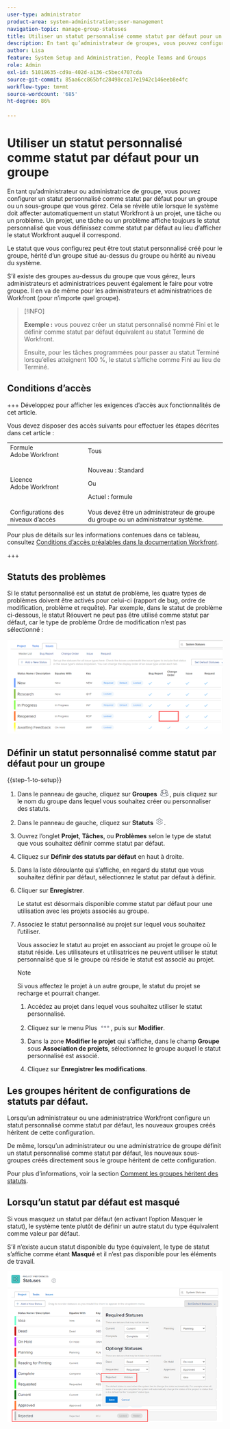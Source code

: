 ```yaml
---
user-type: administrator
product-area: system-administration;user-management
navigation-topic: manage-group-statuses
title: Utiliser un statut personnalisé comme statut par défaut pour un groupe
description: En tant qu’administrateur de groupes, vous pouvez configurer un statut personnalisé comme statut par défaut pour un groupe ou un sous-groupe que vous gérez.
author: Lisa
feature: System Setup and Administration, People Teams and Groups
role: Admin
exl-id: 51018635-cd9a-402d-a136-c5bec4707cda
source-git-commit: 85aa6cc865bfc28498cca17e1942c146eeb8e4fc
workflow-type: tm+mt
source-wordcount: '685'
ht-degree: 86%

---
```


# Utiliser un statut personnalisé comme statut par défaut pour un groupe

En tant qu’administrateur ou administratrice de groupe, vous pouvez configurer un statut personnalisé comme statut par défaut pour un groupe ou un sous-groupe que vous gérez. Cela se révèle utile lorsque le système doit affecter automatiquement un statut Workfront à un projet, une tâche ou un problème. Un projet, une tâche ou un problème affiche toujours le statut personnalisé que vous définissez comme statut par défaut au lieu d’afficher le statut Workfront auquel il correspond.

Le statut que vous configurez peut être tout statut personnalisé créé pour le groupe, hérité d’un groupe situé au-dessus du groupe ou hérité au niveau du système.

S’il existe des groupes au-dessus du groupe que vous gérez, leurs administrateurs et administratrices peuvent également le faire pour votre groupe. Il en va de même pour les administrateurs et administratrices de Workfront (pour n’importe quel groupe).

>[!INFO]
>
>**Exemple :** vous pouvez créer un statut personnalisé nommé Fini et le définir comme statut par défaut équivalent au statut Terminé de Workfront.
>
>Ensuite, pour les tâches programmées pour passer au statut Terminé lorsqu’elles atteignent 100 %, le statut s’affiche comme Fini au lieu de Terminé.

## Conditions d’accès

+++ Développez pour afficher les exigences d’accès aux fonctionnalités de cet article.

Vous devez disposer des accès suivants pour effectuer les étapes décrites dans cet article :

<table style="table-layout:auto"> 
 <col> 
 <col> 
 <tbody> 
  <tr> 
   <td role="rowheader">Formule Adobe Workfront</td> 
   <td>Tous</td> 
  </tr> 
  <tr> 
  <tr> 
   <td role="rowheader">Licence Adobe Workfront</td> 
   <td><p>Nouveau : Standard</p>
       <p>Ou</p>
       <p>Actuel : formule</p></td>
  </tr> 
  </tr> 
  <tr> 
   <td role="rowheader">Configurations des niveaux d’accès</td> 
   <td>Vous devez être un administrateur de groupe du groupe ou un administrateur système.</td>
  </tr> 
 </tbody> 
</table>

Pour plus de détails sur les informations contenues dans ce tableau, consultez [Conditions d’accès préalables dans la documentation Workfront](/help/quicksilver/administration-and-setup/add-users/access-levels-and-object-permissions/access-level-requirements-in-documentation.md).

+++

## Statuts des problèmes

Si le statut personnalisé est un statut de problème, les quatre types de problèmes doivent être activés pour celui-ci (rapport de bug, ordre de modification, problème et requête). Par exemple, dans le statut de problème ci-dessous, le statut Réouvert ne peut pas être utilisé comme statut par défaut, car le type de problème Ordre de modification n’est pas sélectionné :

![Tous les types d&#39;événements activés](assets/all-4-issue-types-enabled.png)

## Définir un statut personnalisé comme statut par défaut pour un groupe

{{step-1-to-setup}}

1. Dans le panneau de gauche, cliquez sur **Groupes** ![Groupes](assets/groups-icon.png), puis cliquez sur le nom du groupe dans lequel vous souhaitez créer ou personnaliser des statuts.
1. Dans le panneau de gauche, cliquez sur **Statuts** ![Icône des paramètres d’engrenage](assets/gear-icon-settings.png).
1. Ouvrez l’onglet **Projet**, **Tâches**, ou **Problèmes** selon le type de statut que vous souhaitez définir comme statut par défaut.
1. Cliquez sur **Définir des statuts par défaut** en haut à droite.
1. Dans la liste déroulante qui s’affiche, en regard du statut que vous souhaitez définir par défaut, sélectionnez le statut par défaut à définir.
1. Cliquer sur **Enregistrer**.

   Le statut est désormais disponible comme statut par défaut pour une utilisation avec les projets associés au groupe.

1. Associez le statut personnalisé au projet sur lequel vous souhaitez l’utiliser.

   Vous associez le statut au projet en associant au projet le groupe où le statut réside. Les utilisateurs et utilisatrices ne peuvent utiliser le statut personnalisé que si le groupe où réside le statut est associé au projet.

   >[!NOTE]
   >
   >Si vous affectez le projet à un autre groupe, le statut du projet se recharge et pourrait changer.

   1. Accédez au projet dans lequel vous souhaitez utiliser le statut personnalisé.
   1. Cliquez sur le menu Plus ![icône Plus](assets/more-icon.png), puis sur **Modifier**.
   1. Dans la zone **Modifier le projet** qui s’affiche, dans le champ **Groupe** sous **Association de projets**, sélectionnez le groupe auquel le statut personnalisé est associé.

   1. Cliquez sur **Enregistrer les modifications**.

## Les groupes héritent de configurations de statuts par défaut.

Lorsqu’un administrateur ou une administratrice Workfront configure un statut personnalisé comme statut par défaut, les nouveaux groupes créés héritent de cette configuration.

De même, lorsqu’un administrateur ou une administratrice de groupe définit un statut personnalisé comme statut par défaut, les nouveaux sous-groupes créés directement sous le groupe héritent de cette configuration.

Pour plus d’informations, voir la section [Comment les groupes héritent des statuts](../../../administration-and-setup/manage-groups/manage-group-statuses/how-groups-inherit-statuses.md).

## Lorsqu’un statut par défaut est masqué

Si vous masquez un statut par défaut (en activant l’option Masquer le statut), le système tente plutôt de définir un autre statut du type équivalent comme valeur par défaut.

S’il n’existe aucun statut disponible du type équivalent, le type de statut s’affiche comme étant **Masqué** et il n’est pas disponible pour les éléments de travail.

![Aucun statut disponible](assets/when-hide-default-status-no-equivalent.png)
